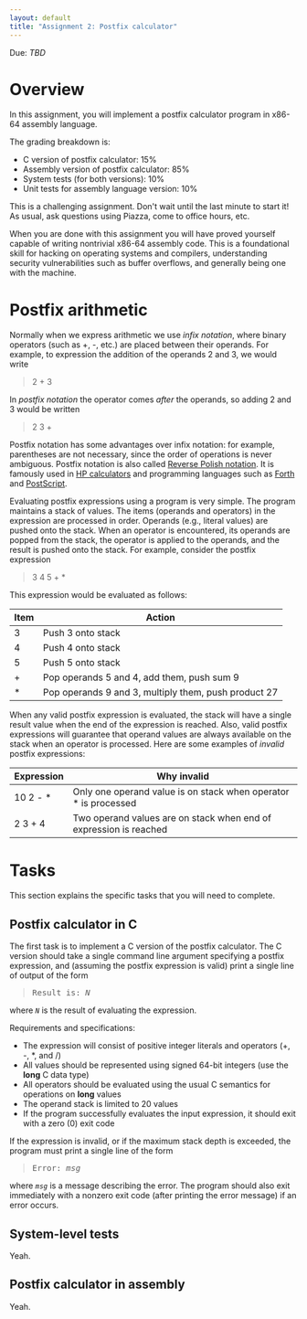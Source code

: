 ```yaml
---
layout: default
title: "Assignment 2: Postfix calculator"
---
```


Due: *TBD*

# Overview

In this assignment, you will implement a postfix calculator program in x86-64 assembly language.

The grading breakdown is:

* C version of postfix calculator: 15%
* Assembly version of postfix calculator: 85%
* System tests (for both versions): 10%
* Unit tests for assembly language version: 10%

This is a challenging assignment.  Don't wait until the last minute to start it!  As usual, ask questions using Piazza, come to office hours, etc.

When you are done with this assignment you will have proved yourself capable of writing nontrivial x86-64 assembly code.  This is a foundational skill for hacking on operating systems and compilers, understanding security vulnerabilities such as buffer overflows, and generally being one with the machine.

# Postfix arithmetic

Normally when we express arithmetic we use *infix notation*, where binary operators (such as +, -, etc.) are placed between their operands.  For example, to expression the addition of the operands 2 and 3, we would write

> 2 + 3

In *postfix notation* the operator comes *after* the operands, so adding 2 and 3 would be written

> 2 3 +

Postfix notation has some advantages over infix notation: for example, parentheses are not necessary, since the order of operations is never ambiguous.  Postfix notation is also called [Reverse Polish notation](https://en.wikipedia.org/wiki/Reverse_Polish_notation).  It is famously used in [HP calculators](https://en.wikipedia.org/wiki/HP_calculators) and programming languages such as [Forth](https://en.wikipedia.org/wiki/Forth_(programming_language)) and [PostScript](https://en.wikipedia.org/wiki/PostScript).

Evaluating postfix expressions using a program is very simple.  The program maintains a stack of values.  The items (operands and operators) in the expression are processed in order.  Operands (e.g., literal values) are pushed onto the stack.  When an operator is encountered, its operands are popped from the stack, the operator is applied to the operands, and the result is pushed onto the stack.  For example, consider the postfix expression

> 3 4 5 + \*

This expression would be evaluated as follows:

Item | Action
---- | ------
3    | Push 3 onto stack
4    | Push 4 onto stack
5    | Push 5 onto stack
+    | Pop operands 5 and 4, add them, push sum 9
\*   | Pop operands 9 and 3, multiply them, push product 27

When any valid postfix expression is evaluated, the stack will have a single result value when the end of the expression is reached.  Also, valid postfix expressions will guarantee that operand values are always available on the stack when an operator is processed.  Here are some examples of *invalid* postfix expressions:

Expression | Why invalid
---------- | -----------
10 2 - *   | Only one operand value is on stack when operator \* is processed
2 3 + 4    | Two operand values are on stack when end of expression is reached

# Tasks

This section explains the specific tasks that you will need to complete.

## Postfix calculator in C

The first task is to implement a C version of the postfix calculator.  The C version should take a single command line argument specifying a postfix expression, and (assuming the postfix expression is valid) print a single line of output of the form

> <pre>Result is: <i>N</i></pre>

where <code><i>N</i></code> is the result of evaluating the expression.

Requirements and specifications:

* The expression will consist of positive integer literals and operators (+, -, \*, and /)
* All values should be represented using signed 64-bit integers (use the **long** C data type)
* All operators should be evaluated using the usual C semantics for operations on **long** values
* The operand stack is limited to 20 values
* If the program successfully evaluates the input expression, it should exit with a zero (0) exit code

If the expression is invalid, or if the maximum stack depth is exceeded, the program must print a single line of the form

> <pre>Error: <i>msg</i></pre>

where <code><i>msg</i></code> is a message describing the error.  The program should also exit immediately with a nonzero exit code (after printing the error message) if an error occurs.

## System-level tests

Yeah.

## Postfix calculator in assembly

Yeah.
